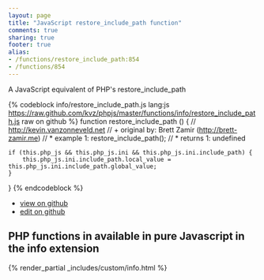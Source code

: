 ```yaml
---
layout: page
title: "JavaScript restore_include_path function"
comments: true
sharing: true
footer: true
alias:
- /functions/restore_include_path:854
- /functions/854
---
```

<!-- Generated by Rakefile:build -->
A JavaScript equivalent of PHP's restore_include_path

{% codeblock info/restore_include_path.js lang:js https://raw.github.com/kvz/phpjs/master/functions/info/restore_include_path.js raw on github %}
function restore_include_path () {
    // http://kevin.vanzonneveld.net
    // +   original by: Brett Zamir (http://brett-zamir.me)
    // *     example 1: restore_include_path();
    // *     returns 1: undefined

    if (this.php_js && this.php_js.ini && this.php_js.ini.include_path) {
        this.php_js.ini.include_path.local_value = this.php_js.ini.include_path.global_value;
    }
}
{% endcodeblock %}

 - [view on github](https://github.com/kvz/phpjs/blob/master/functions/info/restore_include_path.js)
 - [edit on github](https://github.com/kvz/phpjs/edit/master/functions/info/restore_include_path.js)

## PHP functions in available in pure Javascript in the info extension
{% render_partial _includes/custom/info.html %}
